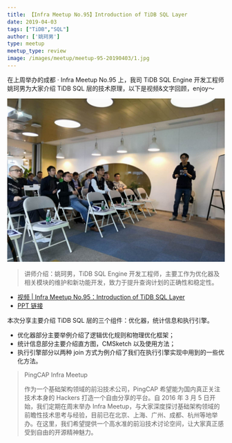 ```yaml
---
title: 【Infra Meetup No.95】Introduction of TiDB SQL Layer
date: 2019-04-03
tags: ["TiDB","SQL"]
author: ['姚珂男']
type: meetup
meetup_type: review
image: /images/meetup/meetup-95-20190403/1.jpg
---
```


在上周举办的成都 · Infra Meetup No.95 上，我司 TiDB SQL Engine 开发工程师姚珂男为大家介绍 TiDB SQL 层的技术原理，以下是视频&文字回顾，enjoy～

![](media/meetup-95-20190403/1.jpg)

>讲师介绍：姚珂男，TiDB SQL Engine 开发工程师，主要工作为优化器及相关模块的维护和新功能开发，致力于提升查询计划的正确性和稳定性。

+ [视频 | Infra Meetup No.95：Introduction of TiDB SQL Layer](https://www.bilibili.com/video/av48246570)
+ [PPT 链接](https://eyun.baidu.com/s/3i5ZbdWh)

本次分享主要介绍 TiDB SQL 层的三个组件：优化器，统计信息和执行引擎。

+ 优化器部分主要举例介绍了逻辑优化规则和物理优化框架；
+ 统计信息部分主要介绍直方图，CMSketch 以及使用方法；
+ 执行引擎部分以两种 join 方式为例介绍了我们在执行引擎实现中用到的一些优化方法。

>PingCAP Infra Meetup
>
>作为一个基础架构领域的前沿技术公司，PingCAP 希望能为国内真正关注技术本身的 Hackers 打造一个自由分享的平台。自 2016 年 3 月 5 日开始，我们定期在周末举办 Infra Meetup，与大家深度探讨基础架构领域的前瞻性技术思考与经验，目前已在北京、上海、广州、成都、杭州等地举办。在这里，我们希望提供一个高水准的前沿技术讨论空间，让大家真正感受到自由的开源精神魅力。

